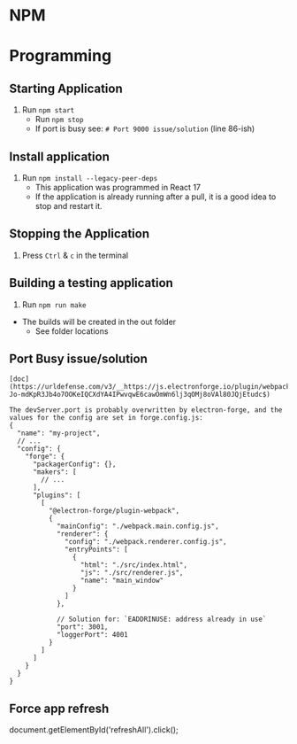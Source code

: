 # NPM  
# Programming
## Starting Application 
1. Run `npm start`
    - Run `npm stop`
    - If port is busy see: `# Port 9000 issue/solution` (line 86-ish)

## Install application
1. Run `npm install --legacy-peer-deps`
   - This application was programmed in React 17
   - If the application is already running after a pull, it is a good idea to stop and restart it.

## Stopping the Application  
1. Press `Ctrl` & `c` in the terminal  

## Building a testing application
1. Run `npm run make`
  - The builds will be created in the out folder
    - See folder locations

## Port Busy issue/solution
```
[doc](https://urldefense.com/v3/__https://js.electronforge.io/plugin/webpack/interfaces/webpackpluginconfig__;!!BBM_p3AAtQ!PF4kHC9a1dzqiNApB99LZA-Jo-mdKpR3Jb4o7OOKeIQCXdYA4IPwvqwE6cawOmWn6lj3qOMj8oVAl80JQjEtudc$)

The devServer.port is probably overwritten by electron-forge, and the values for the config are set in forge.config.js:
{
  "name": "my-project",
  // ...
  "config": {
    "forge": {
      "packagerConfig": {},
      "makers": [
        // ...
      ],
      "plugins": [
        [
          "@electron-forge/plugin-webpack",
          {
            "mainConfig": "./webpack.main.config.js",
            "renderer": {
              "config": "./webpack.renderer.config.js",
              "entryPoints": [
                {
                  "html": "./src/index.html",
                  "js": "./src/renderer.js",
                  "name": "main_window"
                }
              ]
            },

            // Solution for: `EADDRINUSE: address already in use`
            "port": 3001,
            "loggerPort": 4001
          }
        ]
      ]
    }
  }
}
```

## Force app refresh
document.getElementById('refreshAll').click();
